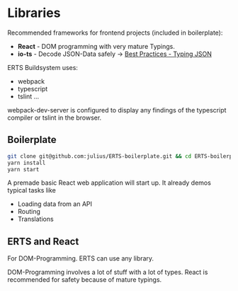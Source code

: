 # Libraries

Recommended frameworks for frontend projects (included in boilerplate):
- **React** - DOM programming with very mature Typings.
- **io-ts** - Decode JSON-Data safely &rarr; [Best Practices - Typing JSON](best-json.md)

ERTS Buildsystem uses:
- webpack
- typescript
- tslint
...

webpack-dev-server is configured to display any findings of the typescript compiler or tslint in the browser.

## Boilerplate
```bash
git clone git@github.com:julius/ERTS-boilerplate.git && cd ERTS-boilerplate
yarn install
yarn start
```

A premade basic React web application will start up. It already demos typical tasks like 
- Loading data from an API
- Routing
- Translations



## ERTS and React
For DOM-Programming. ERTS can use any library.

DOM-Programming involves a lot of stuff with a lot of types.
React is recommended for safety because of mature typings.

